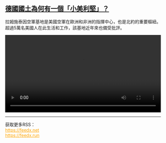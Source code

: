 <!--1729261023000-->
[德國國土為何有一個「小美利堅」？](https://www.dw.com/zh/%E5%BE%B7%E5%9C%8B%E5%9C%8B%E5%9C%9F%E7%82%BA%E4%BD%95%E6%9C%89%E4%B8%80%E5%80%8B%E3%80%8C%E5%B0%8F%E7%BE%8E%E5%88%A9%E5%A0%85%E3%80%8D%EF%BC%9F/a-70505550)
------

<p>拉姆施泰因空軍基地是美國空軍在歐洲和非洲的指揮中心，也是北約的重要樞紐。超過5萬名美國人在此生活和工作，該基地近年來也備受批評。</small></p><video src="https://tvdownloaddw-a.akamaihd.net/vps/webvideos/CHI/2024/DWVG/DWVGCHI241015_DWVGCHI241015_Ramstein-CC_01ICW_AVC_960x540.mp4" controls style="width:100%"></video><br><hr><div>获取更多RSS：<br><a href="https://feedx.net" style="color:orange" target="_blank">https://feedx.net</a> <br><a href="https://feedx.run" style="color:orange" target="_blank">https://feedx.run</a><br></div>
